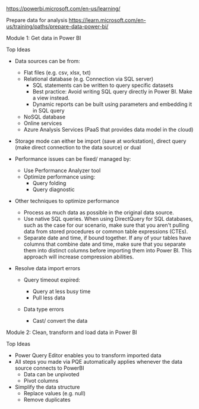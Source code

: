 https://powerbi.microsoft.com/en-us/learning/

Prepare data for analysis
https://learn.microsoft.com/en-us/training/paths/prepare-data-power-bi/

Module 1: Get data in Power BI

Top Ideas

-   Data sources can be from:

    -   Flat files (e.g. csv, xlsx, txt)
    -   Relational database (e.g. Connection via SQL server)
        -   SQL statements can be written to query specific datasets
        -   Best practice: Avoid writing SQL query directly in Power BI. Make a view instead.
        -   Dynamic reports can be built using parameters and embedding it in SQL query
    -   NoSQL database
    -   Online services
    -   Azure Analysis Services (PaaS that provides data model in the cloud)

-   Storage mode can either be import (save at workstation), direct query (make direct connection to the data source) or dual

-   Performance issues can be fixed/ managed by:

    -   Use Performance Analyzer tool
    -   Optimize performance using:
        -   Query folding
        -   Query diagnostic

-   Other techniques to optimize performance

    -   Process as much data as possible in the original data source.
    -   Use native SQL queries. When using DirectQuery for SQL databases, such as the case for our scenario, make sure that you aren't pulling data from stored procedures or common table expressions (CTEs).
    -   Separate date and time, if bound together. If any of your tables have columns that combine date and time, make sure that you separate them into distinct columns before importing them into Power BI. This approach will increase compression abilities.

-   Resolve data import errors

    -   Query timeout expired:

        -   Query at less busy time
        -   Pull less data

    -   Data type errors
        -   Cast/ convert the data

Module 2: Clean, transform and load data in Power BI

Top Ideas

-   Power Query Editor enables you to transform imported data
-   All steps you made via PQE automatically applies whenever the data source connects to PowerBI
    -   Data can be unpivoted
    -   Pivot columns
-   Simplify the data structure
    -   Replace values (e.g. null)
    -   Remove duplicates
